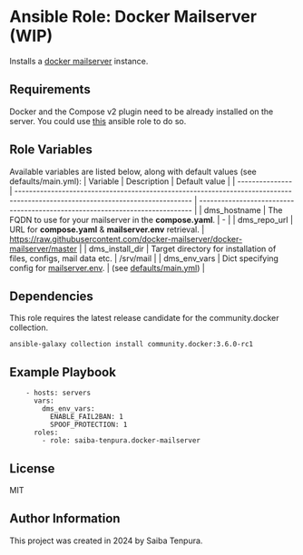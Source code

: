 # Ansible Role: Docker Mailserver (WIP)
Installs a [docker mailserver](https://github.com/docker-mailserver/docker-mailserver) instance.

## Requirements
Docker and the Compose v2 plugin need to be already installed on the server. You could use [this](https://github.com/geerlingguy/ansible-role-docker) ansible role to do so.

## Role Variables
Available variables are listed below, along with default values (see defaults/main.yml):
| Variable        | Description                                                                                                                    | Default value                                                                |
| --------------- | ------------------------------------------------------------------------------------------------------------------------------ | ---------------------------------------------------------------------------- |
| dms_hostname    | The FQDN to use for your mailserver in the **compose.yaml**.                                                                   | -                                                                            |
| dms_repo_url    | URL for **compose.yaml** & **mailserver.env** retrieval.                                                                       | https://raw.githubusercontent.com/docker-mailserver/docker-mailserver/master |
| dms_install_dir | Target directory for installation of files, configs, mail data etc.                                                            | /srv/mail                                                                    |
| dms_env_vars    | Dict specifying config for [mailserver.env](https://docker-mailserver.github.io/docker-mailserver/latest/config/environment/). | (see [defaults/main.yml](defaults/main.yml))                                 |

## Dependencies
This role requires the latest release candidate for the community.docker collection.
```
ansible-galaxy collection install community.docker:3.6.0-rc1
```

## Example Playbook
```
    - hosts: servers
      vars:
        dms_env_vars:
          ENABLE_FAIL2BAN: 1
          SPOOF_PROTECTION: 1
      roles:
        - role: saiba-tenpura.docker-mailserver
```

## License
MIT

## Author Information
This project was created in 2024 by Saiba Tenpura.
